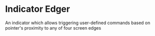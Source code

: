 # Indicator Edger
An indicator which allows triggering user-defined commands based on pointer's proximity to any of four screen edges
